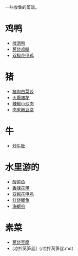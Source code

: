 一些收集的菜谱。

# 鸡鸭
* [啤酒鸭](/啤酒鸭.md)
* [葱烧鸡腿](/葱烧鸡腿.md)
* [双椒花甲鸡](/双椒花甲鸡.md)

# 猪
* [猪肉白菜饺](/猪肉白菜饺.md)
* [火爆腰花](/火爆腰花.md)
* [辣椒小炒肉](/辣椒小炒肉.md)
* [肉末嫩豆腐](/肉末嫩豆腐.md)

# 牛
* [炒牛肚](/炒牛肚.md)

# 水里游的
* [酸菜鱼](/酸菜鱼.md)
* [香辣花甲](/香辣花甲.md)
* [双椒花甲鸡](/双椒花甲鸡.md)
* [红烧鲫鱼](/红烧鲫鱼.md)
* [海蛎煎](/海蛎煎.md)

# 素菜
* [葱烧豆腐](/葱烧豆腐.md)
* [凉拌莴笋丝]（/凉拌莴笋丝.md）
